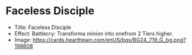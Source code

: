 # Faceless Disciple
- Title:  Faceless Disciple
- Effect:  Battlecry: Transforma minion into onefrom 2 Tiers higher.
- Image:  https://cards.hearthpwn.com/enUS/bgs/BG24_719_G_bg.png?198608
